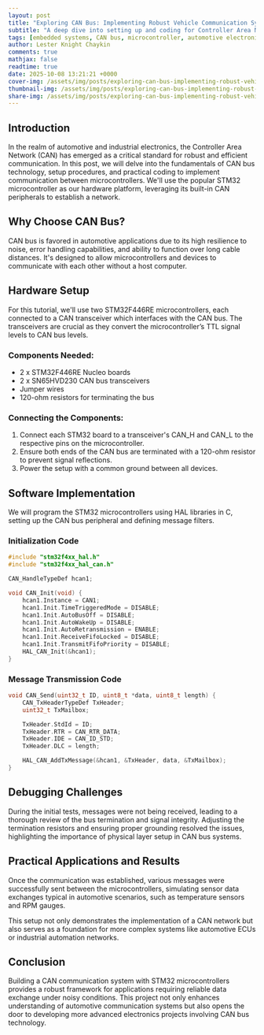 ```yaml
---
layout: post
title: "Exploring CAN Bus: Implementing Robust Vehicle Communication Systems"
subtitle: "A deep dive into setting up and coding for Controller Area Network (CAN) communication between microcontrollers"
tags: [embedded systems, CAN bus, microcontroller, automotive electronics]
author: Lester Knight Chaykin
comments: true
mathjax: false
readtime: true
date: 2025-10-08 13:21:21 +0000
cover-img: /assets/img/posts/exploring-can-bus-implementing-robust-vehicle-communication-systems.jpg
thumbnail-img: /assets/img/posts/exploring-can-bus-implementing-robust-vehicle-communication-systems.jpg
share-img: /assets/img/posts/exploring-can-bus-implementing-robust-vehicle-communication-systems.jpg
---
```


## Introduction

In the realm of automotive and industrial electronics, the Controller Area Network (CAN) has emerged as a critical standard for robust and efficient communication. In this post, we will delve into the fundamentals of CAN bus technology, setup procedures, and practical coding to implement communication between microcontrollers. We'll use the popular STM32 microcontroller as our hardware platform, leveraging its built-in CAN peripherals to establish a network.

## Why Choose CAN Bus?

CAN bus is favored in automotive applications due to its high resilience to noise, error handling capabilities, and ability to function over long cable distances. It's designed to allow microcontrollers and devices to communicate with each other without a host computer.

## Hardware Setup

For this tutorial, we'll use two STM32F446RE microcontrollers, each connected to a CAN transceiver which interfaces with the CAN bus. The transceivers are crucial as they convert the microcontroller’s TTL signal levels to CAN bus levels.

### Components Needed:
- 2 x STM32F446RE Nucleo boards
- 2 x SN65HVD230 CAN bus transceivers
- Jumper wires
- 120-ohm resistors for terminating the bus

### Connecting the Components:

1. Connect each STM32 board to a transceiver's CAN_H and CAN_L to the respective pins on the microcontroller.
2. Ensure both ends of the CAN bus are terminated with a 120-ohm resistor to prevent signal reflections.
3. Power the setup with a common ground between all devices.

## Software Implementation

We will program the STM32 microcontrollers using HAL libraries in C, setting up the CAN bus peripheral and defining message filters.

### Initialization Code

```c
#include "stm32f4xx_hal.h"
#include "stm32f4xx_hal_can.h"

CAN_HandleTypeDef hcan1;

void CAN_Init(void) {
    hcan1.Instance = CAN1;
    hcan1.Init.TimeTriggeredMode = DISABLE;
    hcan1.Init.AutoBusOff = DISABLE;
    hcan1.Init.AutoWakeUp = DISABLE;
    hcan1.Init.AutoRetransmission = ENABLE;
    hcan1.Init.ReceiveFifoLocked = DISABLE;
    hcan1.Init.TransmitFifoPriority = DISABLE;
    HAL_CAN_Init(&hcan1);
}
```

### Message Transmission Code

```c
void CAN_Send(uint32_t ID, uint8_t *data, uint8_t length) {
    CAN_TxHeaderTypeDef TxHeader;
    uint32_t TxMailbox;

    TxHeader.StdId = ID;
    TxHeader.RTR = CAN_RTR_DATA;
    TxHeader.IDE = CAN_ID_STD;
    TxHeader.DLC = length;

    HAL_CAN_AddTxMessage(&hcan1, &TxHeader, data, &TxMailbox);
}
```

## Debugging Challenges

During the initial tests, messages were not being received, leading to a thorough review of the bus termination and signal integrity. Adjusting the termination resistors and ensuring proper grounding resolved the issues, highlighting the importance of physical layer setup in CAN bus systems.

## Practical Applications and Results

Once the communication was established, various messages were successfully sent between the microcontrollers, simulating sensor data exchanges typical in automotive scenarios, such as temperature sensors and RPM gauges.

This setup not only demonstrates the implementation of a CAN network but also serves as a foundation for more complex systems like automotive ECUs or industrial automation networks.

## Conclusion

Building a CAN communication system with STM32 microcontrollers provides a robust framework for applications requiring reliable data exchange under noisy conditions. This project not only enhances understanding of automotive communication systems but also opens the door to developing more advanced electronics projects involving CAN bus technology.